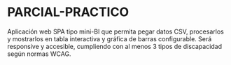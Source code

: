 # PARCIAL-PRACTICO
Aplicación web SPA tipo mini-BI que permita pegar datos CSV, procesarlos y mostrarlos en tabla interactiva y gráfica de barras configurable. Será responsive y accesible, cumpliendo con al menos 3 tipos de discapacidad según normas WCAG.

